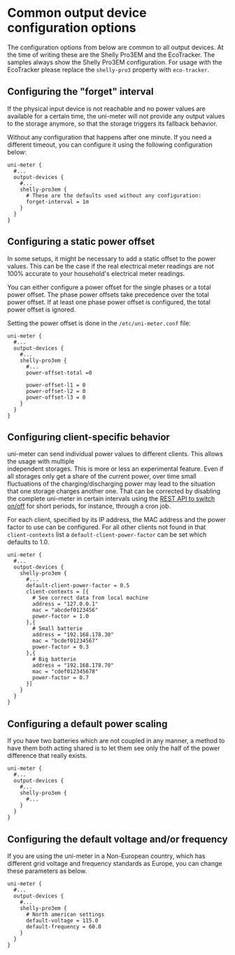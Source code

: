 # Common output device configuration options

The configuration options from below are common to all output devices. At the time of writing these are
the Shelly Pro3EM and the EcoTracker. The samples always show the Shelly Pro3EM configuration. For
usage with the EcoTracker please replace the ``shelly-pro3`` property with ``eco-tracker``.

## Configuring the "forget" interval

If the physical input device is not reachable and no power values are available for a certain time, the uni-meter will
not provide any output values to the storage anymore, so that the storage triggers its fallback behavior.

Without any configuration that happens after one minute. If you need a different timeout, you can configure it using 
the following configuration below:

```hocon
uni-meter {
  #...
  output-devices {
    #...
    shelly-pro3em {
      # These are the defaults used without any configuration: 
      forget-interval = 1m
    }
  }
}
```

## Configuring a static power offset

In some setups, it might be necessary to add a static offset to the power values. This can be the case if the real
electrical meter readings are not 100% accurate to your household's electrical meter readings.

You can either configure a power offset for the single phases or a total power offset. The phase power offsets take
precedence over the total power offset. If at least one phase power offset is configured, the total power offset is
ignored.

Setting the power offset is done in the `/etc/uni-meter.conf` file:

```hocon
uni-meter {
  #...
  output-devices {
    #...
    shelly-pro3em {
      #...
      power-offset-total =0
      
      power-offset-l1 = 0
      power-offset-l2 = 0
      power-offset-l3 = 0
    }
  }
}
```

## Configuring client-specific behavior

uni-meter can send individual power values to different clients. This allows the usage with multiple  
independent storages. This is more or less an experimental feature. Even if all storages only get a share
of the current power, over time small fluctuations of the charging/discharging power may lead to the
situation that one storage charges another one. That can be corrected by disabling the complete uni-meter
in certain intervals using the [REST API to switch on/off](../api/SwitchOnOff.md) for short periods, for instance, 
through a cron job. 

For each client, specified by its IP address, the MAC address and the power factor to use can be configured.
For all other clients not found in that ``client-contexts`` list a ``default-client-power-factor`` can be
set which defaults to 1.0.

```hocon
uni-meter {
  #...
  output-devices {
    shelly-pro3em {
      #...
      default-client-power-factor = 0.5
      client-contexts = [{
        # See correct data from local machine
        address = "127.0.0.1"
        mac = "abcdef0123456"
        power-factor = 1.0      
      },{
        # Small batterie
        address = "192.168.178.30"
        mac = "bcdef01234567"
        power-factor = 0.3     
      },{
        # Big batterie
        address = "192.168.178.70"
        mac = "cdef012345678"
        power-factor = 0.7     
      }]
    }
  }
}
```

## Configuring a default power scaling

If you have two batteries which are not coupled in any manner, a method to have them both acting shared is to let them
see only the half of the power difference that really exists.

```hocon
uni-meter {
  #...
  output-devices {
    #...
    shelly-pro3em {
      #...
    }
  }
}
```

## Configuring the default voltage and/or frequency

If you are using the uni-meter in a Non-European country, which has different grid voltage and frequency 
standards as Europe, you can change these parameters as below.

```hocon
uni-meter {
  #...
  output-devices {
    #...
    shelly-pro3em {
      # North american settings
      default-voltage = 115.0
      default-frequency = 60.0
    }
  }
}
```

